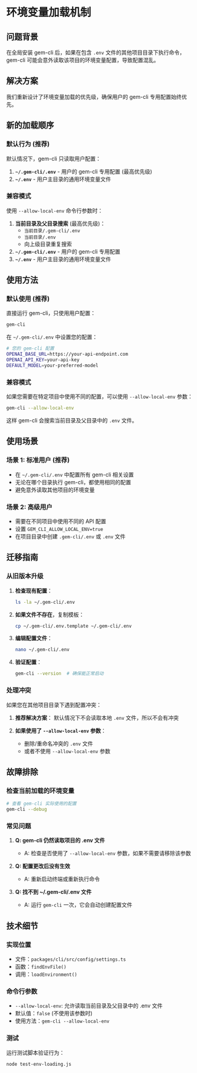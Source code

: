 # 环境变量加载机制

## 问题背景

在全局安装 gem-cli 后，如果在包含 `.env` 文件的其他项目目录下执行命令，gem-cli 可能会意外读取该项目的环境变量配置，导致配置混乱。

## 解决方案

我们重新设计了环境变量加载的优先级，确保用户的 gem-cli 专用配置始终优先。

## 新的加载顺序

### 默认行为 (推荐)

默认情况下，gem-cli 只读取用户配置：

1. **`~/.gem-cli/.env`** - 用户的 gem-cli 专用配置 (最高优先级)
2. **`~/.env`** - 用户主目录的通用环境变量文件

### 兼容模式

使用 `--allow-local-env` 命令行参数时：

1. **当前目录及父目录搜索** (最高优先级)：
   - `当前目录/.gem-cli/.env`
   - `当前目录/.env`
   - 向上级目录重复搜索
2. **`~/.gem-cli/.env`** - 用户的 gem-cli 专用配置
3. **`~/.env`** - 用户主目录的通用环境变量文件

## 使用方法

### 默认使用 (推荐)

直接运行 gem-cli，只使用用户配置：

```bash
gem-cli
```

在 `~/.gem-cli/.env` 中设置您的配置：

```bash
# 您的 gem-cli 配置
OPENAI_BASE_URL=https://your-api-endpoint.com
OPENAI_API_KEY=your-api-key
DEFAULT_MODEL=your-preferred-model
```

### 兼容模式

如果您需要在特定项目中使用不同的配置，可以使用 `--allow-local-env` 参数：

```bash
gem-cli --allow-local-env
```

这样 gem-cli 会搜索当前目录及父目录中的 `.env` 文件。

## 使用场景

### 场景 1: 标准用户 (推荐)

- 在 `~/.gem-cli/.env` 中配置所有 gem-cli 相关设置
- 无论在哪个目录执行 gem-cli，都使用相同的配置
- 避免意外读取其他项目的环境变量

### 场景 2: 高级用户

- 需要在不同项目中使用不同的 API 配置
- 设置 `GEM_CLI_ALLOW_LOCAL_ENV=true`
- 在项目目录中创建 `.gem-cli/.env` 或 `.env` 文件

## 迁移指南

### 从旧版本升级

1. **检查现有配置**：
   ```bash
   ls -la ~/.gem-cli/.env
   ```

2. **如果文件不存在**，复制模板：
   ```bash
   cp ~/.gem-cli/.env.template ~/.gem-cli/.env
   ```

3. **编辑配置文件**：
   ```bash
   nano ~/.gem-cli/.env
   ```

4. **验证配置**：
   ```bash
   gem-cli --version  # 确保能正常启动
   ```

### 处理冲突

如果您在其他项目目录下遇到配置冲突：

1. **推荐解决方案**：
   默认情况下不会读取本地 `.env` 文件，所以不会有冲突

2. **如果使用了 `--allow-local-env` 参数**：
   - 删除/重命名冲突的 `.env` 文件
   - 或者不使用 `--allow-local-env` 参数

## 故障排除

### 检查当前加载的环境变量

```bash
# 查看 gem-cli 实际使用的配置
gem-cli --debug
```

### 常见问题

1. **Q: gem-cli 仍然读取项目的 .env 文件**
   - A: 检查是否使用了 `--allow-local-env` 参数，如果不需要请移除该参数

2. **Q: 配置更改后没有生效**
   - A: 重新启动终端或重新执行命令

3. **Q: 找不到 ~/.gem-cli/.env 文件**
   - A: 运行 `gem-cli` 一次，它会自动创建配置文件

## 技术细节

### 实现位置

- 文件：`packages/cli/src/config/settings.ts`
- 函数：`findEnvFile()`
- 调用：`loadEnvironment()`

### 命令行参数

- `--allow-local-env`: 允许读取当前目录及父目录中的 .env 文件
- 默认值：`false` (不使用该参数时)
- 使用方法：`gem-cli --allow-local-env`

### 测试

运行测试脚本验证行为：

```bash
node test-env-loading.js
```
